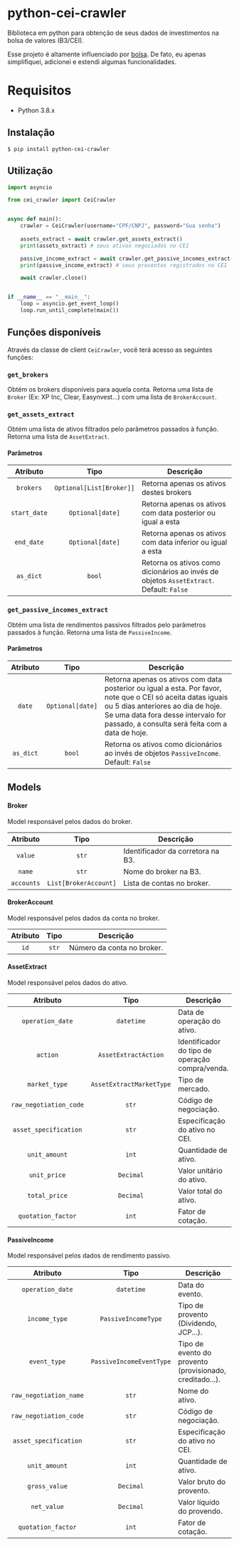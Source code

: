 # python-cei-crawler
Biblioteca em python para obtenção de seus dados de investimentos na bolsa de valores (B3/CEI).

Esse projeto é altamente influenciado por [bolsa](https://github.com/gicornachini/bolsa). De fato, eu apenas simplifiquei, adicionei e estendi algumas funcionalidades.

# Requisitos
 - Python 3.8.x

## Instalação
```
$ pip install python-cei-crawler
```

## Utilização
```python
import asyncio

from cei_crawler import CeiCrawler


async def main():
    crawler = CeiCrawler(username="CPF/CNPJ", password="Sua senha")
    
    assets_extract = await crawler.get_assets_extract()
    print(assets_extract) # seus ativos negociados no CEI

    passive_income_extract = await crawler.get_passive_incomes_extract()
    print(passive_income_extract) # seus proventos registrados no CEI

    await crawler.close()


if __name__ == "__main__":
    loop = asyncio.get_event_loop()
    loop.run_until_complete(main())

```

## Funções disponíveis

Através da classe de client `CeiCrawler`, você terá acesso as seguintes funções:

### `get_brokers`
Obtém os brokers disponíveis para aquela conta. Retorna uma lista de `Broker` (Ex: XP Inc, Clear, Easynvest...) com uma lista de `BrokerAccount`.

### `get_assets_extract`
Obtém uma lista de ativos filtrados pelo parâmetros passados à função. Retorna uma lista de `AssetExtract`.

#### Parâmetros
| Atributo | Tipo | Descrição |
| :-------------: |:-------------:| -----|
| `brokers` | `Optional[List[Broker]]` | Retorna apenas os ativos destes brokers |
| `start_date` | `Optional[date]` | Retorna apenas os ativos com data posterior ou igual a esta |
| `end_date` | `Optional[date]` | Retorna apenas os ativos com data inferior ou igual a esta |
| `as_dict` | `bool` | Retorna os ativos como dicionários ao invés de objetos `AssetExtract`. Default: `False` |

### `get_passive_incomes_extract`
Obtém uma lista de rendimentos passivos filtrados pelo parâmetros passados à função. Retorna uma lista de `PassiveIncome`.

#### Parâmetros
| Atributo | Tipo | Descrição |
| :-------------: |:-------------:| -----|
| `date` | `Optional[date]` | Retorna apenas os ativos com data posterior ou igual a esta. Por favor, note que o CEI só aceita datas iguais ou 5 dias anteriores ao dia de hoje. Se uma data fora desse intervalo for passado, a consulta será feita com a data de hoje. |
| `as_dict` | `bool` | Retorna os ativos como dicionários ao invés de objetos `PassiveIncome`. Default: `False` |

## Models

#### Broker
Model responsável pelos dados do broker.

| Atributo        | Tipo           | Descrição  |
| :-------------: |:-------------:| -----|
| `value`      | `str` | Identificador da corretora na B3. |
| `name`      | `str`      |   Nome do broker na B3. |
| `accounts` | `List[BrokerAccount]`      |    Lista de contas no broker. |


#### BrokerAccount
Model responsável pelos dados da conta no broker.

| Atributo        | Tipo           | Descrição  |
| :-------------: |:-------------:| -----|
| `id`      | `str` | Número da conta no broker. |


#### AssetExtract
Model responsável pelos dados do ativo.

| Atributo        | Tipo           | Descrição  |
| :-------------: |:-------------:| -----|
| `operation_date`      | `datetime` | Data de operação do ativo. |
| `action`      | `AssetExtractAction`      |   Identificador do tipo de operação compra/venda. |
| `market_type` | `AssetExtractMarketType`      |   Tipo de mercado. |
| `raw_negotiation_code` | `str`      |    Código de negociação. |
| `asset_specification` | `str`      |    Especificação do ativo no CEI. |
| `unit_amount` | `int`      |    Quantidade de ativo. |
| `unit_price` | `Decimal`      |    Valor unitário do ativo. |
| `total_price` | `Decimal`      |    Valor total do ativo. |
| `quotation_factor` | `int`      |    Fator de cotação. |

#### PassiveIncome
Model responsável pelos dados de rendimento passivo.

| Atributo        | Tipo           | Descrição  |
| :-------------: |:-------------:| -----|
| `operation_date`      | `datetime` | Data do evento. |
| `income_type`      | `PassiveIncomeType`      |   Tipo de provento (Dividendo, JCP...). |
| `event_type`      | `PassiveIncomeEventType`      |   Tipo de evento do provento (provisionado, creditado...). |
| `raw_negotiation_name` | `str`      |    Nome do ativo. |
| `raw_negotiation_code` | `str`      |    Código de negociação. |
| `asset_specification` | `str`      |    Especificação do ativo no CEI. |
| `unit_amount` | `int`      |    Quantidade de ativo. |
| `gross_value` | `Decimal`      |    Valor bruto do provento. |
| `net_value` | `Decimal`      |    Valor líquido do provendo. |
| `quotation_factor` | `int`      |    Fator de cotação. |